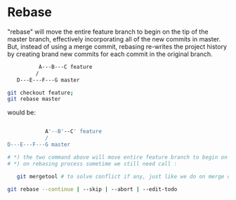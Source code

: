 # Rebase 
"rebase" will move the entire feature branch to begin on the tip of the master branch, effectively incorporating all of the new commits in master. But, instead of using a merge commit, rebasing re-writes the project history by creating brand new commits for each commit in the original branch.


``` bash
          A---B---C feature
         /
   D---E---F---G master
   ```

``` bash
git checkout feature;
git rebase master
```

would be:

``` bash

            A'--B'--C' feature
            /
D---E---F---G master


```

``` bash
# *) the two command above will move entire feature branch to begin on the tip of the master branch.
# *) on rebasing process sometime we still need call :

   git mergetool # to solve conflict if any, just like we do on merge command.

git rebase --continue | --skip | --abort | --edit-todo
```
